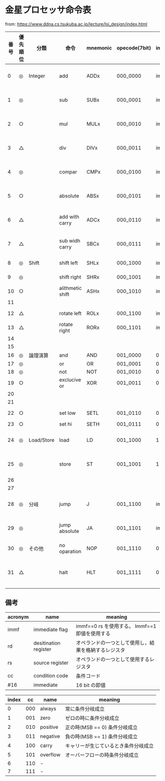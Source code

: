 # 金星プロセッサ命令表
from: <https://www.ddna.cs.tsukuba.ac.jp/lecture/lsi_design/index.html>

|番号|優先順位|分類|命令|mnemonic|opecode(7bit)|immf(1bit)|rd(4bit)|rs(4bit)|imm(16bit)|operation|備考|
|---|---|---|---|---|---|---|---|---|---|---|---|
|0|◎|Integer|add|ADDx|000_0000|immf|rd|rs|#16|rd = rd + (rs \| #16)|即値は符号拡張する|
|1|◎||sub|SUBx|000_0001|immf|rd|rs|#16|rd = rd - (rs \| #16)|即値は符号拡張する|
|2|○||mul|MULx|000_0010|immf|rd|rs|#16|rd = rd mul (rs \| #16)|即値は符号拡張する|
|3|△||div|DIVx|000_0011|immf|rd|rs|#16|rd = rd div (rs \| #16)|即値は符号拡張する|
|4|◎||compar|CMPx|000_0100|immf|rd|rs|#16|rd - (rs \| #16)|"即値は符号拡張する| rd は変化しない"|
|5|○||absolute|ABSx|000_0101|immf|rd|rs|#16|rd = abs(rs \| #16)|即値は符号拡張する|
|6|△||add with carry|ADCx|000_0110|immf|rd|rs|#16|rd = rd + (rs \| #16) + carry|即値は符号拡張する|
|7|△||sub widh carry|SBCx|000_0111|immf|rd|rs|#16|rd = rd - (rs \| #16) - carry|即値は符号拡張する|
|8|◎|Shift|shift left|SHLx|000_1000|immf|rd|rs|#16|rd = rd << (rs \| #16)|"rs| #16 共有効なのは下位5bit| 即値は符号無し"|
|9|◎||shift right|SHRx|000_1001|immf|rd|rs|#16|rd = rd >> (rs \| #16)|"rs| #16 共有効なのは下位5bit| 即値は符号無し"|
|10|○||alithmetic shift|ASHx|000_1010|immf|rd|rs|#16|rd = rd >>> (rs \| #16)|"rs| #16 共有効なのは下位5bit| 即値は符号無し"|
|11||||||||||||
|12|△||rotate left|ROLx|000_1100|immf|rd|rs|#16|"rd = rotate_left(rd| (rs \| #16))"|"rs| #16 共有効なのは下位5bit| 即値は符号無し"|
|13|△||rotate right|RORx|000_1101|immf|rd|rs|#16|"rd = rotate_right(rd| (rs \| #16))"|"rs| #16 共有効なのは下位5bit| 即値は符号無し"|
|14||||||||||||
|15||||||||||||
|16|◎|論理演算|and|AND|001_0000|0|rd|rs|-|rd = rd AND rs||
|17|◎||or|OR|001_0001|0|rd|rs|-|rd = rd OR rs||
|18|◎||not|NOT|001_0010|0|rd|rs|-|rd = NOT rs||
|19|○||exclucive or|XOR|001_0011|0|rd|rs|-|rd = XOR rs||
|20||||||||||||
|21||||||||||||
|22|○||set low|SETL|001_0110|0|rd|-|#16|"rd = {rd[31:16]| #16}"||
|23|○||set hi|SETH|001_0111|0|rd|-|#16|"rd = {#16| rd[15:0]}"||
|24|◎|Load/Store|load|LD|001_1000|1|rd|rs|#16|rd = [rs + #16]|即値は符号付きとする|
|25|◎||store|ST|001_1001|1|rs|rd|#16|[rd + #16}] = rs|即値は符号付きとする|
|26||||||||||||
|27||||||||||||
|28|◎|分岐|jump|J|001_1100|immf|cc|rs|#16|if (cc) PC = PC + (rs \| #16)|即値は符号付きとする|
|29|◎||jump absolute|JA|001_1101|immf|cc|rs|#16|if (cc) PC = (rs \| #16)|即値は符号付きとする|
|30|◎|その他|no oparation|NOP|001_1110|0|-|-|-||何もしない|
|31|△||halt|HLT|001_1111|0|-|-|-||パイプラインの動作を止める|

## 備考
|acronym|name|meaning|
|---|---|---|
|immf|immediate flag|immf==0 rs を使用する。 Immf==1 即値を使用する|
|rd|desitination register|オペランドの一つとして使用し，結果を格納するレジスタ|
|rs|source register|オペランドの一つとして使用するレジスタ|
|cc|condition code|条件コード|
|#16|immediate|16 bit の即値|

|index|cc|name|meaning|
|---|---|---|---|
|0|000|always|常に条件分岐成立|
|1|001|zero|ゼロの時に条件分岐成立|
|2|010|positive|正の時(MSB == 0) 条件分岐成立|
|3|011|negative|負の時(MSB == 1) 条件分岐成立|
|4|100|carry|キャリーが生じているとき条件分岐成立|
|5|101|overflow|オーバーフローの時条件分岐成立|
|6|110|-||
|7|111|-||